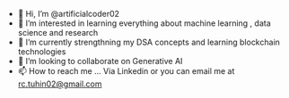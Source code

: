 - 👋 Hi, I’m @artificialcoder02
- 👀 I’m interested in learning everything about machine learning , data science and research
- 🌱 I’m currently strengthning my DSA concepts and learning blockchain technologies
- 💞️ I’m looking to collaborate on Generative AI 
- 📫 How to reach me ... Via Linkedin or you can email me at rc.tuhin02@gmail.com

<!---
artificialcoder02/artificialcoder02 is a ✨ special ✨ repository because its `README.md` (this file) appears on your GitHub profile.
You can click the Preview link to take a look at your changes.
--->

